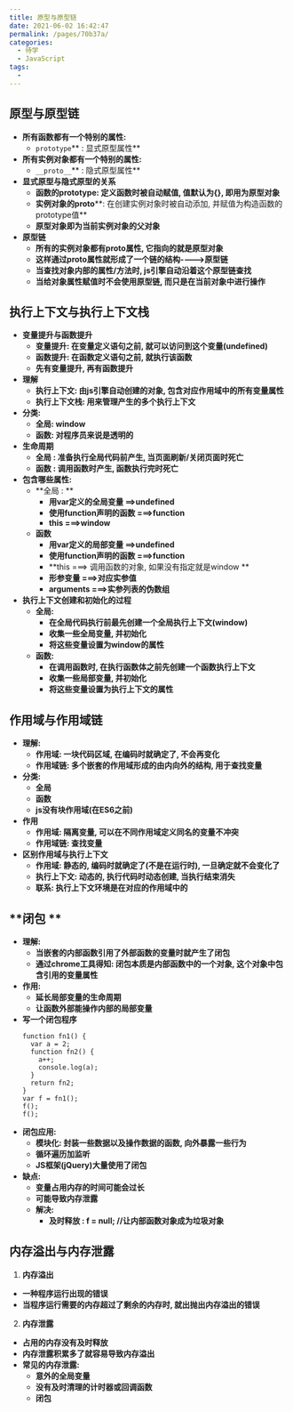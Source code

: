 ```yaml
---
title: 原型与原型链
date: 2021-06-02 16:42:47
permalink: /pages/70b37a/
categories:
  - 待学
  - JavaScript
tags:
  -
---
```

## **原型与原型链**

* **所有函数都有一个特别的属性:**
  * `prototype`** : 显式原型属性**
* **所有实例对象都有一个特别的属性:**
  * `__proto__`** : 隐式原型属性**
* **显式原型与隐式原型的关系**
  * **函数的prototype: 定义函数时被自动赋值, 值默认为{}, 即用为原型对象**
  * **实例对象的******proto******: 在创建实例对象时被自动添加, 并赋值为构造函数的prototype值**
  * **原型对象即为当前实例对象的父对象**
* **原型链**
  * **所有的实例对象都有******proto******属性, 它指向的就是原型对象**
  * **这样通过******proto******属性就形成了一个链的结构---->原型链**
  * **当查找对象内部的属性/方法时, js引擎自动沿着这个原型链查找**
  * **当给对象属性赋值时不会使用原型链, 而只是在当前对象中进行操作**

## **执行上下文与执行上下文栈**

* **变量提升与函数提升**
  * **变量提升: 在变量定义语句之前, 就可以访问到这个变量(undefined)**
  * **函数提升: 在函数定义语句之前, 就执行该函数**
  * **先有变量提升, 再有函数提升**
* **理解**
  * **执行上下文: 由js引擎自动创建的对象, 包含对应作用域中的所有变量属性**
  * **执行上下文栈: 用来管理产生的多个执行上下文**
* **分类:**
  * **全局: window**
  * **函数: 对程序员来说是透明的**
* **生命周期**
  * **全局 : 准备执行全局代码前产生, 当页面刷新/关闭页面时死亡**
  * **函数 : 调用函数时产生, 函数执行完时死亡**
* **包含哪些属性:**
  * **全局 : **
    * **用var定义的全局变量  ==>undefined**
    * **使用function声明的函数   ===>function**
    * **this   ===>window**
  * **函数**
    * **用var定义的局部变量  ==>undefined**
    * **使用function声明的函数   ===>function**
    * **this   ===> 调用函数的对象, 如果没有指定就是window **
    * **形参变量   ===>对应实参值**
    * **arguments ===>实参列表的伪数组**
* **执行上下文创建和初始化的过程**
  * **全局:**
    * **在全局代码执行前最先创建一个全局执行上下文(window)**
    * **收集一些全局变量, 并初始化**
    * **将这些变量设置为window的属性**
  * **函数:**
    * **在调用函数时, 在执行函数体之前先创建一个函数执行上下文**
    * **收集一些局部变量, 并初始化**
    * **将这些变量设置为执行上下文的属性**

## **作用域与作用域链**

* **理解:**
  * **作用域: 一块代码区域, 在编码时就确定了, 不会再变化**
  * **作用域链: 多个嵌套的作用域形成的由内向外的结构, 用于查找变量**
* **分类:**
  * **全局**
  * **函数**
  * **js没有块作用域(在ES6之前)**
* **作用**
  * **作用域: 隔离变量, 可以在不同作用域定义同名的变量不冲突**
  * **作用域链: 查找变量**
* **区别作用域与执行上下文**
  * **作用域: 静态的, 编码时就确定了(不是在运行时), 一旦确定就不会变化了**
  * **执行上下文: 动态的, 执行代码时动态创建, 当执行结束消失**
  * **联系: 执行上下文环境是在对应的作用域中的**

## **闭包 **

* **理解:**
  * **当嵌套的内部函数引用了外部函数的变量时就产生了闭包**
  * **通过chrome工具得知: 闭包本质是内部函数中的一个对象, 这个对象中包含引用的变量属性**
* **作用:**
  * **延长局部变量的生命周期**
  * **让函数外部能操作内部的局部变量**
* **写一个闭包程序**
  ```
  function fn1() {
    var a = 2;
    function fn2() {
      a++;
      console.log(a);
    }
    return fn2;
  }
  var f = fn1();
  f();
  f();
  ```
* **闭包应用:**
  * **模块化: 封装一些数据以及操作数据的函数, 向外暴露一些行为**
  * **循环遍历加监听**
  * **JS框架(jQuery)大量使用了闭包**
* **缺点:**
  * **变量占用内存的时间可能会过长**
  * **可能导致内存泄露**
  * **解决:**
    * **及时释放 : f = null; //让内部函数对象成为垃圾对象**

## **内存溢出与内存泄露**

1. **内存溢出**

* **一种程序运行出现的错误**
* **当程序运行需要的内存超过了剩余的内存时, 就出抛出内存溢出的错误**

2. **内存泄露**

* **占用的内存没有及时释放**
* **内存泄露积累多了就容易导致内存溢出**
* **常见的内存泄露:**
  * **意外的全局变量**
  * **没有及时清理的计时器或回调函数**
  * **闭包**
